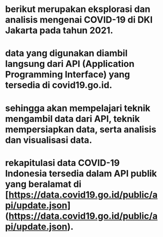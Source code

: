# berikut merupakan eksplorasi dan analisis mengenai COVID-19 di DKI Jakarta pada tahun 2021.
# data yang digunakan diambil langsung dari API (Application Programming Interface) yang tersedia di covid19.go.id.
# sehingga akan mempelajari teknik mengambil data dari API, teknik mempersiapkan data, serta analisis dan visualisasi data.
# rekapitulasi data COVID-19 Indonesia tersedia dalam API publik yang beralamat di [https://data.covid19.go.id/public/api/update.json] (https://data.covid19.go.id/public/api/update.json).
